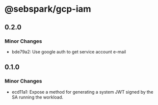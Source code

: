 # @sebspark/gcp-iam

## 0.2.0

### Minor Changes

- bde79a2: Use google auth to get service account e-mail

## 0.1.0

### Minor Changes

- ecd11a1: Expose a method for generating a system JWT signed by the SA running the workload.
